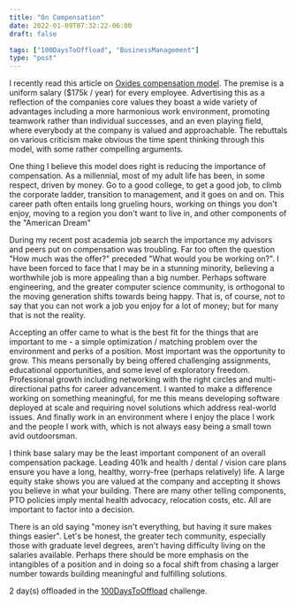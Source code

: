 ```yaml
---
title: "On Compensation"
date: 2022-01-09T07:32:22-06:00
draft: false

tags: ["100DaysToOffload", "BusinessManagement"]
type: "post"
---
```


I recently read this article on [Oxides compensation model](https://oxide.computer/blog/compensation-as-a-reflection-of-values). The premise is a uniform salary ($175k / year) for every employee. Advertising this as a reflection of the companies core values they boast a wide variety of advantages including a more harmonious work environment, promoting teamwork rather than individual successes, and an even playing field, where everybody at the company is valued and approachable. The rebuttals on various criticism make obvious the time spent thinking through this model, with some rather compelling arguments.

One thing I believe this model does right is reducing the importance of compensation. As a millennial, most of my adult life has been, in some respect, driven by money. Go to a good college, to get a good job, to climb the corporate ladder, transition to management, and it goes on and on. This career path often entails long grueling hours, working on things you don't enjoy, moving to a region you don't want to live in, and other components of the "American Dream"

During my recent post academia job search the importance my advisors and peers put on compensation was troubling. Far too often the question "How much was the offer?" preceded "What would you be working on?". I have been forced to face that I may be in a stunning minority, believing a worthwhile job is more appealing than a big number. Perhaps software engineering, and the greater computer science community, is orthogonal to the moving generation shifts towards being happy. That is, of course, not to say that you can not work a job you enjoy for a lot of money; but for many that is not the reality.

Accepting an offer came to what is the best fit for the things that are important to me - a simple optimization / matching problem over the environment and perks of a position. Most important was the opportunity to grow. This means personally by being offered challenging assignments, educational opportunities, and some level of exploratory freedom. Professional growth including networking with the right circles and multi-directional paths for career advancement. I wanted to make a difference working on something meaningful, for me this means developing software deployed at scale and requiring novel solutions which address real-world issues. And finally work in an environment where I enjoy the place I work and the people I work with, which is not always easy being a small town avid outdoorsman.

I think base salary may be the least important component of an overall compensation package. Leading 401k and health / dental / vision care plans ensure you have a long, healthy, worry-free (perhaps relatively) life. A large equity stake shows you are valued at the company and accepting it shows you believe in what your building. There are many other telling components, PTO policies imply mental health advocacy, relocation costs, etc. All are important to factor into a decision.

There is an old saying "money isn't everything, but having it sure makes things easier". Let's be honest, the greater tech community, especially those with graduate level degrees, aren't having difficulty living on the salaries available. Perhaps there should be more emphasis on the intangibles of a position and in doing so a focal shift from chasing a larger number towards building meaningful and fulfilling solutions.

2 day(s) offloaded in the [100DaysToOffload](https://100daystooffload.com/) challenge.
